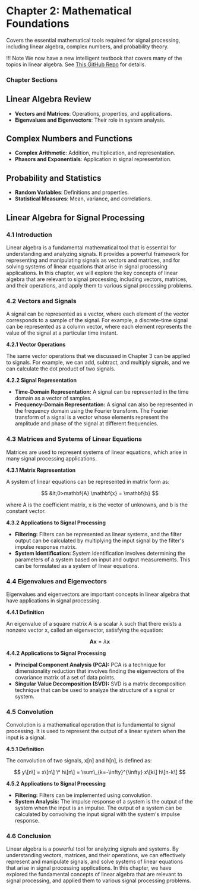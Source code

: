 # Chapter 2: Mathematical Foundations

Covers the essential mathematical tools required for signal processing, including linear algebra, complex numbers, and probability theory.

!!! Note
    We now have a new intelligent textbook that covers many of the topics in linear algebra.  See [This GitHub Repo](https://artemispearson.github.io/learning-graphs/) for details.

### Chapter Sections

## Linear Algebra Review

-   **Vectors and Matrices**: Operations, properties, and applications.
-   **Eigenvalues and Eigenvectors**: Their role in system analysis.

## Complex Numbers and Functions

-   **Complex Arithmetic**: Addition, multiplication, and representation.
-   **Phasors and Exponentials**: Application in signal representation.

## Probability and Statistics

-   **Random Variables**: Definitions and properties.
-   **Statistical Measures**: Mean, variance, and correlations.

## Linear Algebra for Signal Processing

### 4.1 Introduction

Linear algebra is a fundamental mathematical tool that is essential for understanding and analyzing signals. It provides a powerful framework for representing and manipulating signals as vectors and matrices, and for solving systems of linear equations that arise in signal processing applications. In this chapter, we will explore the key concepts of linear algebra that are relevant to signal processing, including vectors, matrices, and their operations, and apply them to various signal processing problems.

### 4.2 Vectors and Signals

A signal can be represented as a vector, where each element of the vector corresponds to a sample of the signal. For example, a discrete-time signal can be represented as a column vector, where each element represents the value of the signal at a particular time instant.

**4.2.1 Vector Operations**

The same vector operations that we discussed in Chapter 3 can be applied to signals. For example, we can add, subtract, and multiply signals, and we can calculate the dot product of two signals.

**4.2.2 Signal Representation**

-   **Time-Domain Representation:** A signal can be represented in the time domain as a vector of samples.
-   **Frequency-Domain Representation:** A signal can also be represented in the frequency domain using the Fourier transform. The Fourier transform of a signal is a vector whose elements represent the amplitude and phase of the signal at different frequencies.

### 4.3 Matrices and Systems of Linear Equations

Matrices are used to represent systems of linear equations, which arise in many signal processing applications.

**4.3.1 Matrix Representation**

A system of linear equations can be represented in matrix form as:

$$ 
&lt;0>mathbf{A} \mathbf{x} = \mathbf{b}
$$

where A is the coefficient matrix, x is the vector of unknowns, and b is the constant vector.

**4.3.2 Applications to Signal Processing**

-   **Filtering:** Filters can be represented as linear systems, and the filter output can be calculated by multiplying the input signal by the filter's impulse response matrix.
-   **System Identification:** System identification involves determining the parameters of a system based on input and output measurements. This can be formulated as a system of linear equations.

### 4.4 Eigenvalues and Eigenvectors

Eigenvalues and eigenvectors are important concepts in linear algebra that have applications in signal processing.  

**4.4.1 Definition**

An eigenvalue of a square matrix A is a scalar λ such that there exists a nonzero vector x, called an eigenvector, satisfying the equation:

$$
\mathbf{A} \mathbf{x} = \lambda \mathbf{x}
$$

**4.4.2 Applications to Signal Processing**

-   **Principal Component Analysis (PCA):** PCA is a technique for dimensionality reduction that involves finding the eigenvectors of the covariance matrix of a set of data points.
-   **Singular Value Decomposition (SVD):** SVD is a matrix decomposition technique that can be used to analyze the structure of a signal or system.

### 4.5 Convolution

Convolution is a mathematical operation that is fundamental to signal processing. It is used to represent the output of a linear system when the input is a signal.

**4.5.1 Definition**

The convolution of two signals, x\[n\] and h\[n\], is defined as:

$$
y\[n\] = x\[n\] \* h\[n\] = \sum\_{k=-\infty}^{\infty} x\[k\] h\[n-k\] 
$$

**4.5.2 Applications to Signal Processing**

-   **Filtering:** Filters can be implemented using convolution.
-   **System Analysis:** The impulse response of a system is the output of the system when the input is an impulse. The output of a system can be calculated by convolving the input signal with the system's impulse response.

### 4.6 Conclusion

Linear algebra is a powerful tool for analyzing signals and systems. By understanding vectors, matrices, and their operations, we can effectively represent and manipulate signals, and solve systems of linear equations that arise in signal processing applications. In this chapter, we have explored the fundamental concepts of linear algebra that are relevant to signal processing, and applied them to various signal processing problems.